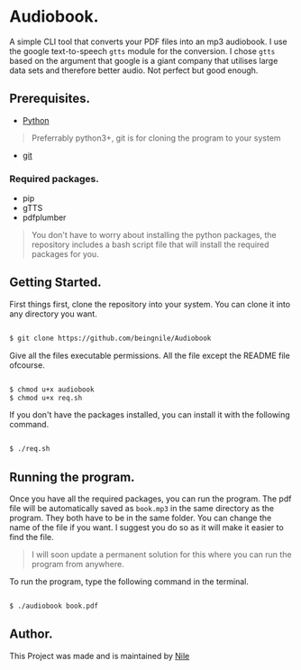 # Audiobook.

A simple CLI tool  that converts your PDF files into an mp3 audiobook. I use the google text-to-speech `gtts` module for the conversion. I chose `gtts` based on the argument that google is a giant company that utilises large data sets and therefore better audio. Not perfect but good enough.

## Prerequisites.

* [Python](https://www.python.org/downloads/)

> Preferrably python3+, git is for cloning the program to your system

* [git](https://git-scm.com/)

### Required packages.

* pip
* gTTS
* pdfplumber

> You don't have to worry about installing the python packages, the repository includes a bash script file that will install the required packages for you.
## Getting Started.

First things first, clone the repository into your system. You can clone it into any directory you want.

```sh

$ git clone https://github.com/beingnile/Audiobook

```

Give all the files executable permissions. All the file except the README file ofcourse.

```sh

$ chmod u+x audiobook
$ chmod u+x req.sh

```
If you don't have the packages installed, you can install it with the following command.

```sh

$ ./req.sh

```

## Running the program.

Once you have all the required packages, you can run the program.
The pdf file will be automatically saved as `book.mp3` in the same directory as the program. They both have to be in the same folder. You can change the name of the file if you want. I suggest you do so as it will make it easier to find the file.

> I will soon update a permanent solution for this where you can run the program from anywhere.

To run the program, type the following command in the terminal.

```sh

$ ./audiobook book.pdf

```

## Author.

This Project was made and is maintained by [Nile](https://github.com/beingnile)